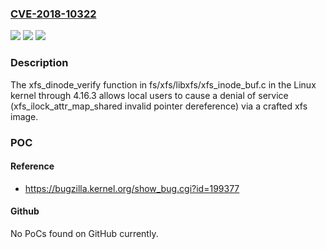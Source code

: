 ### [CVE-2018-10322](https://cve.mitre.org/cgi-bin/cvename.cgi?name=CVE-2018-10322)
![](https://img.shields.io/static/v1?label=Product&message=n%2Fa&color=blue)
![](https://img.shields.io/static/v1?label=Version&message=n%2Fa&color=blue)
![](https://img.shields.io/static/v1?label=Vulnerability&message=n%2Fa&color=brighgreen)

### Description

The xfs_dinode_verify function in fs/xfs/libxfs/xfs_inode_buf.c in the Linux kernel through 4.16.3 allows local users to cause a denial of service (xfs_ilock_attr_map_shared invalid pointer dereference) via a crafted xfs image.

### POC

#### Reference
- https://bugzilla.kernel.org/show_bug.cgi?id=199377

#### Github
No PoCs found on GitHub currently.

